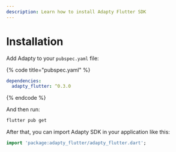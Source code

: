 ```yaml
---
description: Learn how to install Adapty Flutter SDK
---
```


# Installation

Add Adapty to your `pubspec.yaml` file:

{% code title="pubspec.yaml" %}
```yaml
dependencies:
  adapty_flutter: ^0.3.0
```
{% endcode %}

And then run:

```bash
flutter pub get
```

After that, you can import Adapty SDK in your application like this:

```dart
import 'package:adapty_flutter/adapty_flutter.dart';
```


